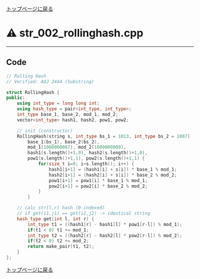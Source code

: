<!-- Mathjax Support -->
<script type="text/javascript" async
  src="https://cdn.mathjax.org/mathjax/latest/MathJax.js?config=TeX-MML-AM_CHTML">
</script>


[トップページに戻る](../index.html)

# :warning: str\_002\_rollinghash.cpp
---

## Code

```cpp
// Rolling Hash
// Verified: AOJ 2444 (Substring)

struct RollingHash {
public:
    using int_type = long long int;
    using hash_type = pair<int_type, int_type>;
    int_type base_1, base_2, mod_1, mod_2;
    vector<int_type> hash1, hash2, pow1, pow2;

    // init (constructor)
    RollingHash(string s, int_type bs_1 = 1013, int_type bs_2 = 1007) :
        base_1(bs_1), base_2(bs_2),
        mod_1(1000000007), mod_2(1000000009),
        hash1(s.length()+1,0), hash2(s.length()+1,0),
        pow1(s.length()+1,1), pow2(s.length()+1,1) {
            for(size_t i=0; i<s.length(); i++) {
                hash1[i+1] = (hash1[i] + s[i]) * base_1 % mod_1;
                hash2[i+1] = (hash2[i] + s[i]) * base_2 % mod_2;
                pow1[i+1] = pow1[i] * base_1 % mod_1;
                pow2[i+1] = pow2[i] * base_2 % mod_2;
            }
        }

    // calc str[l,r) hash (0-indexed)
    // if get(i1,j1) == get(i2,j2) -> identical string
    hash_type get(int l, int r) {
        int_type t1 = ((hash1[r] - hash1[l] * pow1[r-l]) % mod_1);
        if(t1 < 0) t1 += mod_1;
        int_type t2 = ((hash2[r] - hash2[l] * pow2[r-l]) % mod_2);
        if(t2 < 0) t2 += mod_2;
        return make_pair(t1, t2);
    }
};

```

[トップページに戻る](../index.html)
